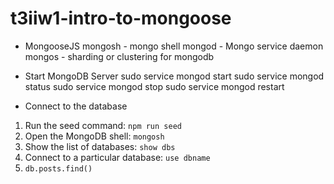 # t3iiw1-intro-to-mongoose

- MongooseJS
mongosh - mongo shell
mongod - Mongo service daemon
mongos - sharding or clustering for mongodb

- Start MongoDB Server
sudo service mongod start
sudo service mongod status
sudo service mongod stop
sudo service mongod restart

- Connect to the database
1. Run the seed command: `npm run seed`
2. Open the MongoDB shell: `mongosh`
3. Show the list of databases: `show dbs`
4. Connect to a particular database: `use dbname`
5. `db.posts.find()`

